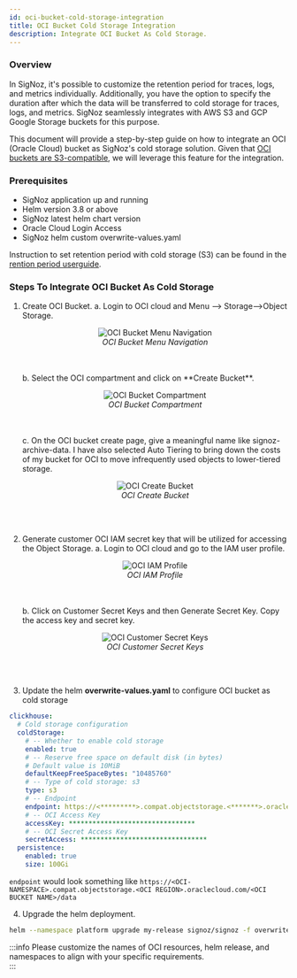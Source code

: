 ```yaml
---
id: oci-bucket-cold-storage-integration
title: OCI Bucket Cold Storage Integration
description: Integrate OCI Bucket As Cold Storage.
---
```


### Overview
In SigNoz, it's possible to customize the retention period for traces, logs, and metrics individually. Additionally, you have the option to specify the duration after which the data will be transferred to cold storage for traces, logs, and metrics. SigNoz seamlessly integrates with AWS S3 and GCP Google Storage buckets for this purpose.

This document will provide a step-by-step guide on how to integrate an OCI (Oracle Cloud) bucket as SigNoz's cold storage solution.
Given that [OCI buckets are S3-compatible](https://docs.oracle.com/en-us/iaas/Content/Object/Tasks/s3compatibleapi.htm), we will leverage this feature for the integration.

### Prerequisites

- SigNoz application up and running
- Helm version 3.8 or above
- SigNoz latest helm chart version
- Oracle Cloud Login Access
- SigNoz helm custom overwrite-values.yaml

Instruction to set retention period with cold storage (S3) can be found
in the [rention period userguide](https://signoz.io/docs/userguide/retention-period/).

### Steps To Integrate OCI Bucket As Cold Storage
1. Create OCI Bucket.
   a. Login to OCI cloud and Menu –> Storage–>Object Storage.
   <figure data-zoomable align='center'>
    <img src="/img/docs/oci-bucket-cold-storage/oci-bucket-storage.webp" alt="OCI Bucket Menu Navigation"/>
    <figcaption><i>OCI Bucket Menu Navigation</i></figcaption>
   </figure>
   <br></br>
   b. Select the OCI compartment and click on **Create Bucket**.
      <figure data-zoomable align='center'>
       <img src="/img/docs/oci-bucket-cold-storage/oci-bucket-compartment.webp" alt="OCI Bucket Compartment"/>
       <figcaption><i>OCI Bucket Compartment</i></figcaption>
      </figure>
      <br></br>
   c. On the OCI bucket create page, give a meaningful name like signoz-archive-data. I have also selected Auto Tiering to bring down the costs of my bucket for OCI to move infrequently used objects to lower-tiered storage.
      <figure data-zoomable align='center'>
       <img src="/img/docs/oci-bucket-cold-storage/oci-create-bucket.webp" alt="OCI Create Bucket"/>
       <figcaption><i>OCI Create Bucket</i></figcaption>
      </figure>
      <br></br>      

2. Generate customer OCI IAM secret key that will be utilized for accessing the Object Storage.
   a. Login to OCI cloud and go to the IAM user profile.
      <figure data-zoomable align='center'>
       <img src="/img/docs/oci-bucket-cold-storage/oci-iam-profile.webp" alt="OCI IAM Profile"/>
       <figcaption><i>OCI IAM Profile</i></figcaption>
      </figure>
      <br></br>      
   b. Click on Customer Secret Keys and then Generate Secret Key. Copy the access key and secret key.
      <figure data-zoomable align='center'>
       <img src="/img/docs/oci-bucket-cold-storage/oci-custom-secret-keys.webp" alt="OCI Customer Secret Keys"/>
       <figcaption><i>OCI Customer Secret Keys</i></figcaption>
      </figure>
      <br></br>        

3. Update the helm **overwrite-values.yaml** to configure OCI bucket as cold storage

```yaml
clickhouse:
  # Cold storage configuration
  coldStorage:
    # -- Whether to enable cold storage
    enabled: true
    # -- Reserve free space on default disk (in bytes)
    # Default value is 10MiB
    defaultKeepFreeSpaceBytes: "10485760"
    # -- Type of cold storage: s3
    type: s3
    # -- Endpoint
    endpoint: https://<*********>.compat.objectstorage.<*******>.oraclecloud.com/<**********>/data/
    # -- OCI Access Key
    accessKey: ********************************
    # -- OCI Secret Access Key
    secretAccess: ********************************   
  persistence:
    enabled: true  
    size: 100Gi
```
`endpoint` would look something like `https://<OCI-NAMESPACE>.compat.objectstorage.<OCI REGION>.oraclecloud.com/<OCI BUCKET NAME>/data`

4. Upgrade the helm deployment.

```bash
helm --namespace platform upgrade my-release signoz/signoz -f overwrite-values.yaml    
```

:::info
Please customize the names of OCI resources, helm release, and namespaces to align with your specific requirements.    
:::
